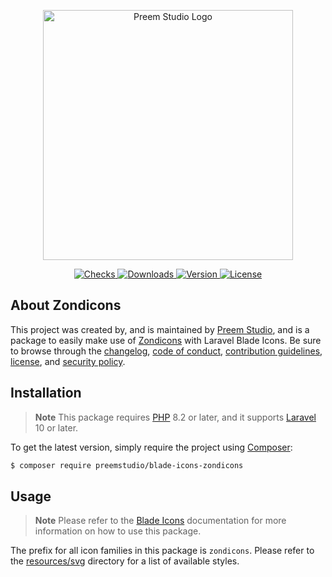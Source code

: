 <p align="center">
    <a href="https://preem.studio" target="_blank">
        <img src="https://raw.githubusercontent.com/PreemStudio/assets/main/logo-text.svg" width="400" alt="Preem Studio Logo" />
    </a>
</p>

<p align="center">
    <a href="https://github.com/PreemStudio/blade-icons-zondicons/actions">
        <img src="https://badge.sh/github/check-runs/PreemStudio/blade-icons-zondicons" alt="Checks" />
    </a>
    <a href="https://packagist.org/packages/preemstudio/blade-icons-zondicons">
        <img src="https://badge.sh/packagist/downloads/PreemStudio/blade-icons-zondicons" alt="Downloads" />
    </a>
    <a href="https://packagist.org/packages/preemstudio/blade-icons-zondicons">
        <img src="https://badge.sh/packagist/version/PreemStudio/blade-icons-zondicons" alt="Version" />
    </a>
    <a href="https://packagist.org/packages/preemstudio/blade-icons-zondicons">
        <img src="https://badge.sh/packagist/license/PreemStudio/blade-icons-zondicons" alt="License" />
    </a>
</p>

## About Zondicons

This project was created by, and is maintained by [Preem Studio](https://github.com/PreemStudio), and is a package to easily make use of [Zondicons](https://www.zondicons.com/) with Laravel Blade Icons. Be sure to browse through the [changelog](CHANGELOG.md), [code of conduct](.github/CODE_OF_CONDUCT.md), [contribution guidelines](.github/CONTRIBUTING.md), [license](LICENSE), and [security policy](.github/SECURITY.md).

## Installation

> **Note**
> This package requires [PHP](https://www.php.net/) 8.2 or later, and it supports [Laravel](https://laravel.com/) 10 or later.

To get the latest version, simply require the project using [Composer](https://getcomposer.org/):

```bash
$ composer require preemstudio/blade-icons-zondicons
```

## Usage

> **Note**
> Please refer to the [Blade Icons](https://github.com/PreemStudio/blade-icons) documentation for more information on how to use this package.

The prefix for all icon families in this package is `zondicons`. Please refer to the [resources/svg](/resources/svg) directory for a list of available styles.
